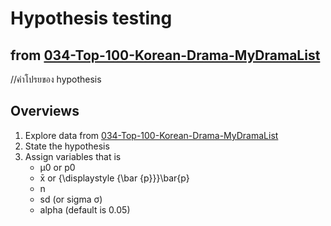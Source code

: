 # Hypothesis testing
## from [034-Top-100-Korean-Drama-MyDramaList](./top100_kdrama_clean_AirOn_network.csv)

//คำโปรยของ hypothesis

## Overviews
1. Explore data from [034-Top-100-Korean-Drama-MyDramaList](./top100_kdrama_clean_AirOn_network.csv)
2. State the hypothesis
3. Assign variables that is 
   - μ0 or p0
   - x̄ or {\displaystyle {\bar {p}}}\bar{p}
   - n
   - sd (or sigma σ)
   - alpha (default is 0.05)
